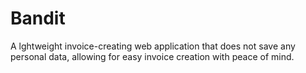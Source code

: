 # Bandit
A lghtweight invoice-creating web application that does not save any personal data, allowing for easy invoice creation with peace of mind. 
